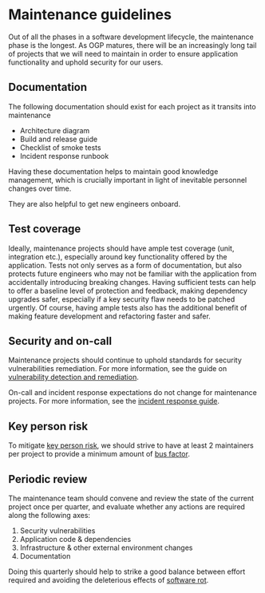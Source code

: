 # Maintenance guidelines

Out of all the phases in a software development lifecycle, the maintenance phase is the longest. As OGP matures, there will be an increasingly long tail of projects that we will need to maintain in order to ensure application functionality and uphold security for our users.

## Documentation

The following documentation should exist for each project as it transits into maintenance

- Architecture diagram
- Build and release guide
- Checklist of smoke tests
- Incident response runbook

Having these documentation helps to maintain good knowledge management, which is crucially important in light of inevitable personnel changes over time.

They are also helpful to get new engineers onboard.

## Test coverage

Ideally, maintenance projects should have ample test coverage (unit, integration etc.), especially around key functionality offered by the application. Tests not only serves as a form of documentation, but also protects future engineers who may not be familiar with the application from accidentally introducing breaking changes. Having sufficient tests can help to offer a baseline level of protection and feedback, making dependency upgrades safer, especially if a key security flaw needs to be patched urgently. Of course, having ample tests also has the additional benefit of making feature development and refactoring faster and safer.

## Security and on-call

Maintenance projects should continue to uphold standards for security vulnerabilities remediation. For more information, see the guide on [vulnerability detection and remediation](../security/vulnerabilities.md).

On-call and incident response expectations do not change for maintenance projects. For more information, see the [incident response guide](../monitoring-and-incident-response/incident-response.md).

## Key person risk

To mitigate [key person risk](https://en.wikipedia.org/wiki/Key_person_insurance), we should strive to have at least 2 maintainers per project to provide a minimum amount of [bus factor](https://en.wikipedia.org/wiki/Bus_factor).

## Periodic review

The maintenance team should convene and review the state of the current project once per quarter, and evaluate whether any actions are required along the following axes:

1. Security vulnerabilities
2. Application code & dependencies
3. Infrastructure & other external environment changes
4. Documentation

Doing this quarterly should help to strike a good balance between effort required and avoiding the deleterious effects of [software rot](https://en.wikipedia.org/wiki/Software_rot).

